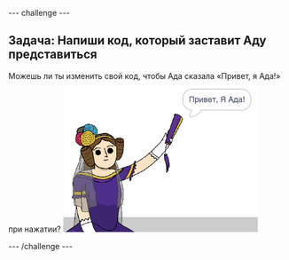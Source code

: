 --- challenge ---

## Задача: Напиши код, который заставит Аду представиться

Можешь ли ты изменить свой код, чтобы Ада сказала «Привет, я Ада!» при нажатии? ![спрайт Ада говорит Привет, я Ада!](images/poetry-ada-intro.png)

--- /challenge ---